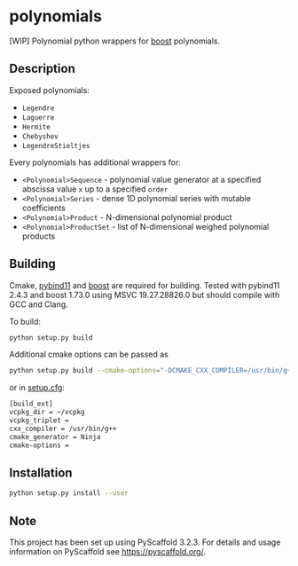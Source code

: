# polynomials

[WIP] Polynomial python wrappers for [boost](https://boost.org) polynomials.

## Description

Exposed polynomials:

* `Legendre`
* `Laguerre`
* `Hermite`
* `Chebyshev`
* `LegendreStieltjes`

Every polynomials has additional wrappers for:

* `<Polynomial>Sequence` - polynomial value generator at a specified abscissa value `x` up to a specified `order`
* `<Polynomial>Series` - dense 1D polynomial series with mutable coefficients
* `<Polynomial>Product` - N-dimensional polynomial product
* `<Polynomial>ProductSet` - list of N-dimensional weighed polynomial products

## Building

Cmake, [pybind11](https://github.com/pybind/pybind11) and [boost](https://boost.org) are required for building. Tested with pybind11 2.4.3 and boost 1.73.0 using MSVC 19.27.28826.0 but should compile with GCC and Clang.

To build:

```bash
python setup.py build
```

Additional cmake options can be passed as

```bash
python setup.py build --cmake-options="-DCMAKE_CXX_COMPILER=/usr/bin/g++"
```

or in [setup.cfg](setup.cfg):

```bash
[build_ext]
vcpkg_dir = ~/vcpkg
vcpkg_triplet =
cxx_compiler = /usr/bin/g++
cmake_generator = Ninja
cmake-options =
```

## Installation

```bash
python setup.py install --user
```

## Note

This project has been set up using PyScaffold 3.2.3. For details and usage
information on PyScaffold see https://pyscaffold.org/.
